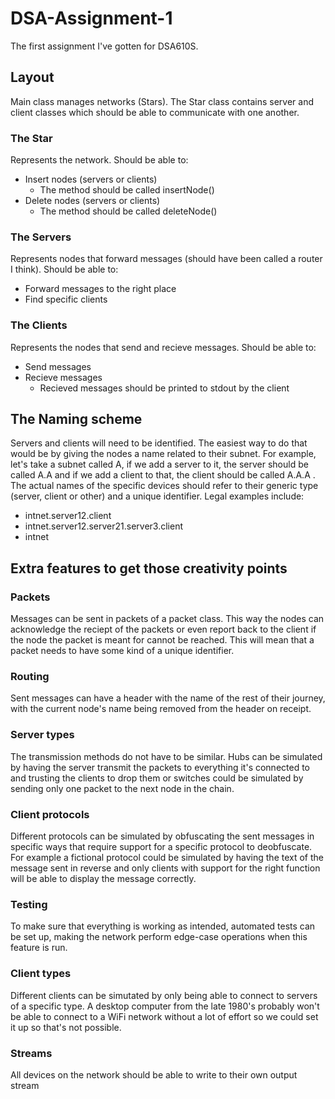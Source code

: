 # DSA-Assignment-1
The first assignment I've gotten for DSA610S.

## Layout
Main class manages networks (Stars). The Star class contains server and client classes which should be able to communicate with one another.

### The Star
Represents the network. Should be able to:
*  Insert nodes (servers or clients)
      * The method should be called insertNode()
*  Delete nodes (servers or clients)
      * The method should be called deleteNode()

### The Servers
Represents nodes that forward messages (should have been called a router I think). Should be able to:
*  Forward messages to the right place
*  Find specific clients

### The Clients
Represents the nodes that send and recieve messages. Should be able to:
*  Send messages
*  Recieve messages
   *  Recieved messages should be printed to stdout by the client

## The Naming scheme
Servers and clients will need to be identified. The easiest way to do that would be by giving the nodes a name related to their subnet. For example, let's take a subnet called A, if we add a server to it, the server should be called A.A and if we add a client to that, the client should be called A.A.A . The actual names of the specific devices should refer to their generic type (server, client or other) and a unique identifier. 
Legal examples include:

*  intnet.server12.client
*  intnet.server12.server21.server3.client
*  intnet


## Extra features to get those creativity points

### Packets
Messages can be sent in packets of a packet class. This way the nodes can acknowledge the reciept of the packets or even report back to the client if the node the packet is meant for cannot be reached. This will mean that a packet needs to have some kind of a unique identifier.

### Routing
Sent messages can have a header with the name of the rest of their journey, with the current node's name being removed from the header on receipt.

### Server types
The transmission methods do not have to be similar. Hubs can be simulated by having the server transmit the packets to everything it's connected to and trusting the clients to drop them or switches could be simulated by sending only one packet to the next node in the chain.

### Client protocols
Different protocols can be simulated by obfuscating the sent messages in specific ways that require support for a specific protocol to deobfuscate. For example a fictional protocol could be simulated by having the text of the message sent in reverse and only clients with support for the right function will be able to display the message correctly.

### Testing
To make sure that everything is working as intended, automated tests can be set up, making the network perform edge-case operations when this feature is run.

### Client types
Different clients can be simutated by only being able to connect to servers of a specific type. A desktop computer from the late 1980's probably won't be able to connect to a WiFi network without a lot of effort so we could set it up so that's not possible.

### Streams
All devices on the network should be able to write to their own output stream
